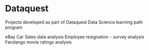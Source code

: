 # Dataquest
Projects developed as part of Dataquest Data Science learning path program

eBay Car Sales data analysis
Employee resignation - survey analysis 
Fandango movie ratings analysis
